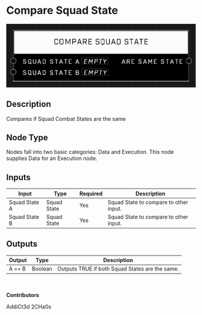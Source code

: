 # Compare Squad State
![](../../../.gitbook/assets/compare-squad-state.png)
## Description
Compares if Squad Combat States are the same

## Node Type
Nodes fall into two basic categories: Data and Execution. This node supplies Data for an Execution node.

## Inputs
| Input | Type | Required | Description |
|------------------|------------------|----------|--------------------------------------------------------------|
| Squad State A | Squad State | Yes | Squad State to compare to other input. |
| Squad State B | Squad State | Yes | Squad State to compare to other input. |

## Outputs
| Output | Type | Description |
|------------------|------------------|--------------------------------------------------------------|
| A == B | Boolean | Outputs TRUE if both Squad States are the same. |

\
\
**Contributors**

AddiCt3d 2CHa0s